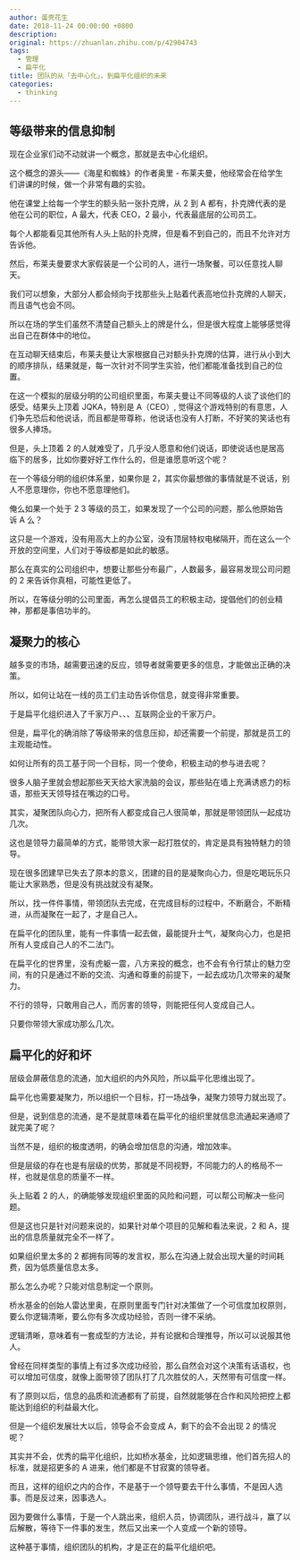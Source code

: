 ```yaml
---
author: 蛋壳花生
date: 2018-11-24 00:00:00 +0800
description:
original: https://zhuanlan.zhihu.com/p/42904743
tags:
  - 管理
  - 扁平化
title: 团队的从「去中心化」，到扁平化组织的未来
categories:
  - thinking
---
```


## 等级带来的信息抑制

现在企业家们动不动就讲一个概念，那就是去中心化组织。

这个概念的源头——《海星和蜘蛛》的作者奥里 - 布莱夫曼，他经常会在给学生们讲课的时候，做一个非常有趣的实验。

他在课堂上给每一个学生的额头贴一张扑克牌，从 2 到 A 都有，扑克牌代表的是他在公司的职位，A 最大，代表 CEO，2 最小，代表最底层的公司员工。

每个人都能看见其他所有人头上贴的扑克牌，但是看不到自己的，而且不允许对方告诉他。

然后，布莱夫曼要求大家假装是一个公司的人，进行一场聚餐，可以任意找人聊天。

我们可以想象，大部分人都会倾向于找那些头上贴着代表高地位扑克牌的人聊天，而且语气也会不同。

所以在场的学生们虽然不清楚自己额头上的牌是什么，但是很大程度上能够感觉得出自己在群体中的地位。

在互动聊天结束后，布莱夫曼让大家根据自己对额头扑克牌的估算，进行从小到大的顺序排队，结果就是，每一次针对不同学生实验，他们都能准备找到自己的位置。

在这一个模拟的层级分明的公司组织里面，布莱夫曼让不同等级的人谈了谈他们的感受。结果头上顶着 JQKA，特别是 A（CEO）, 觉得这个游戏特别的有意思，人们争先恐后和他说话，而且都是带尊称，他说话也没有人打断，不好笑的笑话也有很多人捧场。

但是，头上顶着 2 的人就难受了，几乎没人愿意和他们说话，即使说话也是居高临下的居多，比如你要好好工作什么的，但是谁愿意听这个呢？

在一个等级分明的组织体系里，如果你是 2，其实你最想做的事情就是不说话，别人不愿意理你，你也不愿意理他们。

俺么如果一个处于 2 3 等级的员工，如果发现了一个公司的问题，那么他原始告诉 A 么？

这只是一个游戏，没有用高大上的办公室，没有顶层特权电梯隔开，而在这么一个开放的空间里，人们对于等级都是如此的敏感。

那么在真实的公司组织中，想要让那些分布最广，人数最多，最容易发现公司问题的 2 来告诉你真相，可能性更低了。

所以，在等级分明的公司里面，再怎么提倡员工的积极主动，提倡他们的创业精神，那都是事倍功半的。

## 凝聚力的核心

越多变的市场，越需要迅速的反应，领导者就需要更多的信息，才能做出正确的决策。

所以，如何让站在一线的员工们主动告诉你信息，就变得非常重要。

于是扁平化组织进入了千家万户、、、互联网企业的千家万户。

但是，扁平化的确消除了等级带来的信息压抑，却还需要一个前提，那就是员工的主观能动性。

如何让所有的员工基于同一个目标，同一个使命，积极主动的参与进去呢？

很多人脑子里就会想起那些天天给大家洗脑的会议，那些贴在墙上充满诱惑力的标语，那些天天领导挂在嘴边的口号。

其实，凝聚团队向心力，把所有人都变成自己人很简单，那就是带领团队一起成功几次。

这也是领导力最简单的方式，能带领大家一起打胜仗的，肯定是具有独特魅力的领导。

现在很多团建早已失去了原本的意义，团建的目的是凝聚向心力，但是吃喝玩乐只能让大家熟悉，但是没有挑战就没有凝聚。

所以，找一件件事情，带领团队去完成，在完成目标的过程中，不断磨合，不断精进，从而凝聚在一起了，才是自己人。

在扁平化的团队里，能有一件事情一起去做，最能提升士气，凝聚向心力，也是把所有人变成自己人的不二法门。

在扁平化的世界里，没有虎躯一震，八方来投的概念，也不会有令行禁止的魅力空间，有的只是通过不断的交流、沟通和尊重的前提下，一起去成功几次带来的凝聚力。

不行的领导，只敢用自己人，而厉害的领导，则能把任何人变成自己人。

只要你带领大家成功那么几次。

## 扁平化的好和坏

层级会屏蔽信息的流通，加大组织的内外风险，所以扁平化思维出现了。

扁平化也需要凝聚力，所以组织一个目标，打一场战争，凝聚力领导力就出现了。

但是，说到信息的流通，是不是就意味着在扁平化的组织里就信息流通起来通顺了就完美了呢？

当然不是，组织的极度透明，的确会增加信息的沟通，增加效率。

但是层级的存在也是有层级的优势，那就是不同视野，不同能力的人的格局不一样，也就是信息的质量不一样。

头上贴着 2 的人，的确能够发现组织里面的风险和问题，可以帮公司解决一些问题。

但是这也只是针对问题来说的，如果针对单个项目的见解和看法来说，2 和 A，提出的信息质量就完全不一样了。

如果组织里太多的 2 都拥有同等的发言权，那么在沟通上就会出现大量的时间耗费，因为低质量信息太多。

那么怎么办呢？只能对信息制定一个原则。

桥水基金的创始人雷达里奥，在原则里面专门针对决策做了一个可信度加权原则，要么你逻辑清晰，要么你有多次成功经验，否则一律不采纳。

逻辑清晰，意味着有一套成型的方法论，并有论据和合理推导，所以可以说服其他人。

曾经在同样类型的事情上有过多次成功经验，那么自然会对这个决策有话语权，也可以增加可信度，就像上面带领了团队打了几次胜仗的人，天然带有可信度一样。

有了原则以后，信息的品质和流通都有了前提，自然就能够在合作和风险把控上都能达到组织的利益最大化。

但是一个组织发展壮大以后，领导会不会变成 A，剩下的会不会出现 2 的情况呢？

其实并不会，优秀的扁平化组织，比如桥水基金，比如逻辑思维，他们首先招人的标准，就是招更多的 A 进来，他们都是不甘寂寞的领导者。

而且，这样的组织之内的合作，不是基于一个领导要去干什么事情，不是因人选事。而是反过来，因事选人。

因为要做什么事情，于是一个人跳出来，组织人员，协调团队，进行战斗，赢了以后解散，等待下一件事的发生，然后又出来一个人变成一个新的领导。

这种基于事情，组织团队的机构，才是正在的扁平化组织吧。
